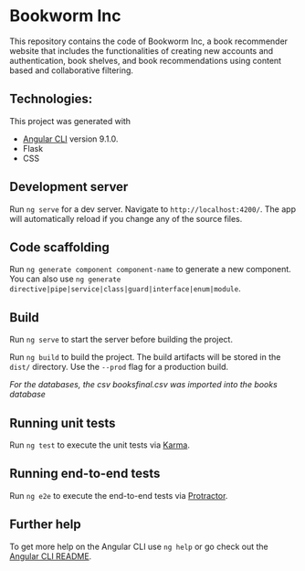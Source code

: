 # Bookworm Inc

This repository contains the code of Bookworm Inc, a book recommender website that includes the functionalities of creating new accounts and authentication, book shelves, and book recommendations using content based and collaborative filtering. 

## Technologies:

This project was generated with 
* [Angular CLI](https://github.com/angular/angular-cli) version 9.1.0.
* Flask
* CSS

## Development server

Run `ng serve` for a dev server. Navigate to `http://localhost:4200/`. The app will automatically reload if you change any of the source files.

## Code scaffolding

Run `ng generate component component-name` to generate a new component. You can also use `ng generate directive|pipe|service|class|guard|interface|enum|module`.

## Build

Run `ng serve` to start the server before building the project. 

Run `ng build` to build the project. The build artifacts will be stored in the `dist/` directory. Use the `--prod` flag for a production build.

*For the databases, the csv booksfinal.csv was imported into the books database*

## Running unit tests

Run `ng test` to execute the unit tests via [Karma](https://karma-runner.github.io).

## Running end-to-end tests

Run `ng e2e` to execute the end-to-end tests via [Protractor](http://www.protractortest.org/).

## Further help

To get more help on the Angular CLI use `ng help` or go check out the [Angular CLI README](https://github.com/angular/angular-cli/blob/master/README.md).
